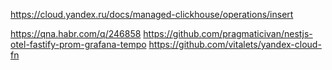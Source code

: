 https://cloud.yandex.ru/docs/managed-clickhouse/operations/insert

https://qna.habr.com/q/246858
https://github.com/pragmaticivan/nestjs-otel-fastify-prom-grafana-tempo
https://github.com/vitalets/yandex-cloud-fn



